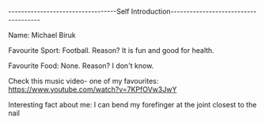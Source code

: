 ----------------------------------Self Introduction-------------------------------------

Name: Michael Biruk

Favourite Sport: Football.
  Reason? It is fun and good for health.
  
Favourite Food: None.
  Reason? I don't know.
  
Check this music video- one of my favourites: https://www.youtube.com/watch?v=7KPfOVw3JwY

Interesting fact about me: I can bend my forefinger at the joint closest to the nail

